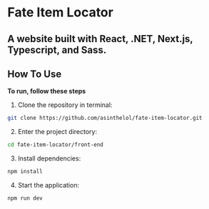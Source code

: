 # Fate Item Locator
## A website built with React, .NET, Next.js, Typescript, and Sass.

## How To Use
**To run, follow these steps**

1. Clone the repository in terminal:
```bash
git clone https://github.com/asinthelol/fate-item-locator.git
```
2. Enter the project directory:
```bash
cd fate-item-locator/front-end
```
3. Install dependencies:
```bash
npm install
```
4. Start the application:
```bash
npm run dev
```
